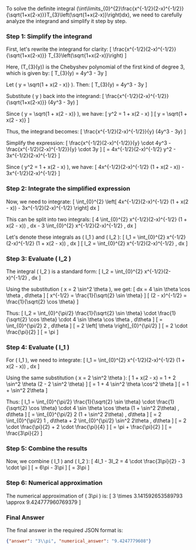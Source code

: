 To solve the definite integral \(\int\limits_{0}^{2}\frac{x^{-1/2}(2-x)^{-1/2}}{\sqrt{1+x(2-x)}}T_{3}\left(\sqrt{1+x(2-x)}\right)dx\), we need to carefully analyze the integrand and simplify it step by step.

### Step 1: Simplify the integrand

First, let's rewrite the integrand for clarity:
\[ \frac{x^{-1/2}(2-x)^{-1/2}}{\sqrt{1+x(2-x)}} T_{3}\left(\sqrt{1+x(2-x)}\right) \]

Here, \(T_{3}(y)\) is the Chebyshev polynomial of the first kind of degree 3, which is given by:
\[ T_{3}(y) = 4y^3 - 3y \]

Let \( y = \sqrt{1 + x(2 - x)} \). Then:
\[ T_{3}(y) = 4y^3 - 3y \]

Substitute \( y \) back into the integrand:
\[ \frac{x^{-1/2}(2-x)^{-1/2}}{\sqrt{1+x(2-x)}} (4y^3 - 3y) \]

Since \( y = \sqrt{1 + x(2 - x)} \), we have:
\[ y^2 = 1 + x(2 - x) \]
\[ y = \sqrt{1 + x(2 - x)} \]

Thus, the integrand becomes:
\[ \frac{x^{-1/2}(2-x)^{-1/2}}{y} (4y^3 - 3y) \]

Simplify the expression:
\[ \frac{x^{-1/2}(2-x)^{-1/2}}{y} \cdot 4y^3 - \frac{x^{-1/2}(2-x)^{-1/2}}{y} \cdot 3y \]
\[ = 4x^{-1/2}(2-x)^{-1/2} y^2 - 3x^{-1/2}(2-x)^{-1/2} \]

Since \( y^2 = 1 + x(2 - x) \), we have:
\[ 4x^{-1/2}(2-x)^{-1/2} (1 + x(2 - x)) - 3x^{-1/2}(2-x)^{-1/2} \]

### Step 2: Integrate the simplified expression

Now, we need to integrate:
\[ \int_{0}^{2} \left[ 4x^{-1/2}(2-x)^{-1/2} (1 + x(2 - x)) - 3x^{-1/2}(2-x)^{-1/2} \right] dx \]

This can be split into two integrals:
\[ 4 \int_{0}^{2} x^{-1/2}(2-x)^{-1/2} (1 + x(2 - x)) \, dx - 3 \int_{0}^{2} x^{-1/2}(2-x)^{-1/2} \, dx \]

Let's denote these integrals as \( I_1 \) and \( I_2 \):
\[ I_1 = \int_{0}^{2} x^{-1/2}(2-x)^{-1/2} (1 + x(2 - x)) \, dx \]
\[ I_2 = \int_{0}^{2} x^{-1/2}(2-x)^{-1/2} \, dx \]

### Step 3: Evaluate \( I_2 \)

The integral \( I_2 \) is a standard form:
\[ I_2 = \int_{0}^{2} x^{-1/2}(2-x)^{-1/2} \, dx \]

Using the substitution \( x = 2 \sin^2 \theta \), we get:
\[ dx = 4 \sin \theta \cos \theta \, d\theta \]
\[ x^{-1/2} = \frac{1}{\sqrt{2} \sin \theta} \]
\[ (2 - x)^{-1/2} = \frac{1}{\sqrt{2} \cos \theta} \]

Thus:
\[ I_2 = \int_{0}^{\pi/2} \frac{1}{\sqrt{2} \sin \theta} \cdot \frac{1}{\sqrt{2} \cos \theta} \cdot 4 \sin \theta \cos \theta \, d\theta \]
\[ = \int_{0}^{\pi/2} 2 \, d\theta \]
\[ = 2 \left[ \theta \right]_{0}^{\pi/2} \]
\[ = 2 \cdot \frac{\pi}{2} \]
\[ = \pi \]

### Step 4: Evaluate \( I_1 \)

For \( I_1 \), we need to integrate:
\[ I_1 = \int_{0}^{2} x^{-1/2}(2-x)^{-1/2} (1 + x(2 - x)) \, dx \]

Using the same substitution \( x = 2 \sin^2 \theta \):
\[ 1 + x(2 - x) = 1 + 2 \sin^2 \theta (2 - 2 \sin^2 \theta) \]
\[ = 1 + 4 \sin^2 \theta \cos^2 \theta \]
\[ = 1 + \sin^2 2\theta \]

Thus:
\[ I_1 = \int_{0}^{\pi/2} \frac{1}{\sqrt{2} \sin \theta} \cdot \frac{1}{\sqrt{2} \cos \theta} \cdot 4 \sin \theta \cos \theta (1 + \sin^2 2\theta) \, d\theta \]
\[ = \int_{0}^{\pi/2} 2 (1 + \sin^2 2\theta) \, d\theta \]
\[ = 2 \int_{0}^{\pi/2} 1 \, d\theta + 2 \int_{0}^{\pi/2} \sin^2 2\theta \, d\theta \]
\[ = 2 \cdot \frac{\pi}{2} + 2 \cdot \frac{\pi}{4} \]
\[ = \pi + \frac{\pi}{2} \]
\[ = \frac{3\pi}{2} \]

### Step 5: Combine the results

Now, we combine \( I_1 \) and \( I_2 \):
\[ 4I_1 - 3I_2 = 4 \cdot \frac{3\pi}{2} - 3 \cdot \pi \]
\[ = 6\pi - 3\pi \]
\[ = 3\pi \]

### Step 6: Numerical approximation

The numerical approximation of \( 3\pi \) is:
\[ 3 \times 3.141592653589793 \approx 9.424777960769379 \]

### Final Answer

The final answer in the required JSON format is:
```json
{"answer": "3\\pi", "numerical_answer": "9.4247779608"}
```